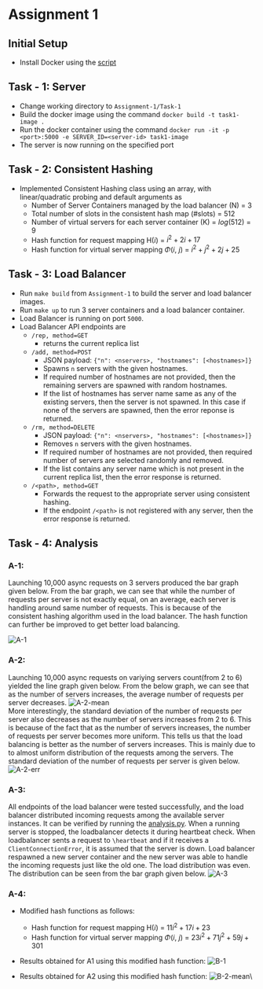 # Assignment 1

## Initial Setup

- Install Docker using the [script](./docker_install.sh)

## Task - 1: Server

- Change working directory to `Assignment-1/Task-1`
- Build the docker image using the command `docker build -t task1-image .`
- Run the docker container using the command `docker run -it -p <port>:5000 -e SERVER_ID=<server-id> task1-image`
- The server is now running on the specified port

## Task - 2: Consistent Hashing

- Implemented Consistent Hashing class using an array, with linear/quadratic probing and default arguments as
    - Number of Server Containers managed by the load balancer (N) = 3
    - Total number of slots in the consistent hash map (#slots) = 512
    - Number of virtual servers for each server container (K) = $log$(512) = 9
    - Hash function for request mapping H($i$) = $i^2 + 2i + 17$
    - Hash function for virtual server mapping $Φ$($i$, $j$) = $i^2 + j^2 + 2j + 25$

## Task - 3: Load Balancer

- Run `make build` from `Assignment-1` to build the server and load balancer images.
- Run `make up` to run 3 server containers and a load balancer container.
- Load Balancer is running on port `5000`.
- Load Balancer API endpoints are
    - `/rep, method=GET`
        - returns the current replica list
    - `/add, method=POST`
        - JSON payload: `{"n": <nservers>, "hostnames": [<hostnames>]}`
        - Spawns `n` servers with the given hostnames.
        - If required number of hostnames are not provided, then the remaining servers are spawned with random hostnames.
        - If the list of hostnames has server name same as any of the existing servers, then the server is not spawned. In this case if none of the servers are spawned, then the error reponse is returned.
    - `/rm, method=DELETE`
        - JSON payload: `{"n": <nservers>, "hostnames": [<hostnames>]}`
        - Removes `n` servers with the given hostnames.
        - If required number of hostnames are not provided, then required number of servers are selected randomly and removed.
        - If the list contains any server name which is not present in the current replica list, then the error response is returned.
    - `/<path>, method=GET`
        - Forwards the request to the appropriate server using consistent hashing.
        - If the endpoint `/<path>` is not registered with any server, then the error response is returned.

## Task - 4: Analysis
### A-1:
Launching 10,000 async requests on 3 servers produced the bar graph given below. From the bar graph, we can see that while the number of requests per server is not exactly equal, on an average, each server is handling around same number of requests. This is because of the consistent hashing algorithm used in the load balancer. The hash function can further be improved to get better load balancing.

![A-1](./Task-4/results/A1.png)

### A-2:
Launching 10,000 async requests on variying servers count(from 2 to 6) yielded the line graph given below.
From the below graph, we can see that as the number of servers increases, the average number of requests per server decreases.
![A-2-mean](./Task-4/results/A2-mean.png)\
More interestingly, the standard deviation of the number of requests per server also decreases as the number of servers increases from 2 to 6. This is because of the fact that as the number of servers increases, the number of requests per server becomes more uniform. This tells us that the load balancing is better as the number of servers increases. This is mainly due to to almost uniform distribution of the requests among the servers. The standard deviation of the number of requests per server is given below. 
![A-2-err](./Task-4/results/A2-err.png)

### A-3:
All endpoints of the load balancer were tested successfully, and the load balancer distributed incoming requests among the available server instances. It can be verified by running the [analysis.py](./Task-4/analysis.py). When a running server is stopped, the loadbalancer detects it during heartbeat check. When loadbalancer sents a request to `\heartbeat` and if it receives a `ClientConnectionError`, it is assumed that the server is down. Load balancer respawned a new server container and the new server was able to handle the incoming requests just like the old one. The load distribution was even. The distribution can be seen from the bar graph given below.
![A-3](./Task-4/results/A3.png)

### A-4:
- Modified hash functions as follows:
    - Hash function for request mapping H($i$) = $11i^2 + 17i + 23$
    - Hash function for virtual server mapping $Φ$($i$, $j$) = $23i^2 + 71j^2 + 59j + 301$

- Results obtained for A1 using this modified hash function:
![B-1](./Task-4/results/B1.png)

- Results obtained for A2 using this modified hash function:
![B-2-mean](./Task-4/results/B2-mean.png)\

